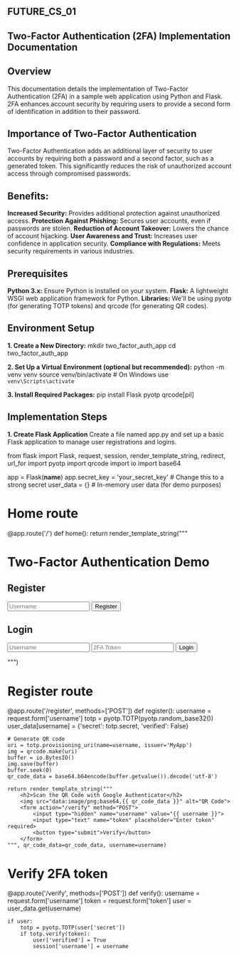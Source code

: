 ## FUTURE_CS_01
## Two-Factor Authentication (2FA) Implementation Documentation

## Overview
This documentation details the implementation of Two-Factor Authentication (2FA) in a sample web application using Python and Flask. 2FA enhances account security by requiring users to provide a second form of identification in addition to their password.

## Importance of Two-Factor Authentication
Two-Factor Authentication adds an additional layer of security to user accounts by requiring both a password and a second factor, such as a generated token. This significantly reduces the risk of unauthorized account access through compromised passwords.

## Benefits:
**Increased Security:** Provides additional protection against unauthorized access.
**Protection Against Phishing:** Secures user accounts, even if passwords are stolen.
**Reduction of Account Takeover:** Lowers the chance of account hijacking.
**User Awareness and Trust:** Increases user confidence in application security.
**Compliance with Regulations:** Meets security requirements in various industries.

## Prerequisites
**Python 3.x:** Ensure Python is installed on your system.
**Flask:** A lightweight WSGI web application framework for Python.
**Libraries:** We'll be using pyotp (for generating TOTP tokens) and qrcode (for generating QR codes).

## Environment Setup
**1. Create a New Directory:**
mkdir two_factor_auth_app
cd two_factor_auth_app

**2. Set Up a Virtual Environment (optional but recommended):**
python -m venv venv
source venv/bin/activate  # On Windows use `venv\Scripts\activate`

**3. Install Required Packages:**
pip install Flask pyotp qrcode[pil]

## Implementation Steps
**1. Create Flask Application**
Create a file named app.py and set up a basic Flask application to manage user registrations and logins.

from flask import Flask, request, session, render_template_string, redirect, url_for
import pyotp
import qrcode
import io
import base64

app = Flask(__name__)
app.secret_key = 'your_secret_key'  # Change this to a strong secret
user_data = {}  # In-memory user data (for demo purposes)

# Home route
@app.route('/')
def home():
    return render_template_string("""
        <h1>Two-Factor Authentication Demo</h1>
        <form action="/register" method="POST">
            <h2>Register</h2>
            <input type="text" name="username" placeholder="Username" required>
            <button type="submit">Register</button>
        </form>
        <form action="/login" method="POST">
            <h2>Login</h2>
            <input type="text" name="username" placeholder="Username" required>
            <input type="text" name="token" placeholder="2FA Token" required>
            <button type="submit">Login</button>
        </form>
    """)

# Register route
@app.route('/register', methods=['POST'])
def register():
    username = request.form['username']
    totp = pyotp.TOTP(pyotp.random_base32())
    user_data[username] = {'secret': totp.secret, 'verified': False}

    # Generate QR code
    uri = totp.provisioning_uri(name=username, issuer='MyApp')
    img = qrcode.make(uri)
    buffer = io.BytesIO()
    img.save(buffer)
    buffer.seek(0)
    qr_code_data = base64.b64encode(buffer.getvalue()).decode('utf-8')

    return render_template_string("""
        <h2>Scan the QR Code with Google Authenticator</h2>
        <img src="data:image/png;base64,{{ qr_code_data }}" alt="QR Code">
        <form action="/verify" method="POST">
            <input type="hidden" name="username" value="{{ username }}">
            <input type="text" name="token" placeholder="Enter token" required>
            <button type="submit">Verify</button>
        </form>
    """, qr_code_data=qr_code_data, username=username)

# Verify 2FA token
@app.route('/verify', methods=['POST'])
def verify():
    username = request.form['username']
    token = request.form['token']
    user = user_data.get(username)

    if user:
        totp = pyotp.TOTP(user['secret'])
        if totp.verify(token):
            user['verified'] = True
            session['username'] = username
           
